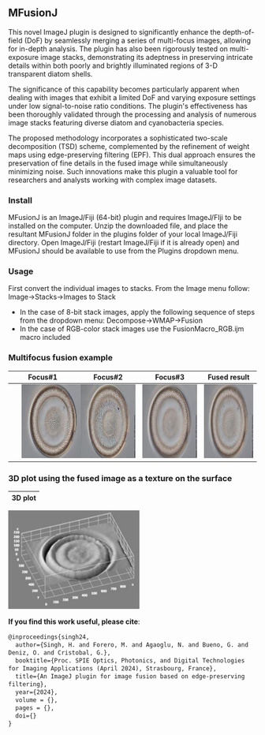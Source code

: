 ## MFusionJ
This novel ImageJ plugin is designed to significantly enhance the depth-of-field (DoF) by seamlessly merging a series of multi-focus images, allowing for in-depth analysis. The plugin has also been rigorously tested on multi-exposure image stacks, demonstrating its adeptness in preserving intricate details within both poorly and brightly illuminated regions of 3-D transparent diatom shells.

The significance of this capability becomes particularly apparent when dealing with images that exhibit a limited DoF and varying exposure settings under low signal-to-noise ratio conditions. The plugin's effectiveness has been thoroughly validated through the processing and analysis of numerous image stacks featuring diverse diatom and cyanobacteria species.

The proposed methodology incorporates a sophisticated two-scale decomposition (TSD) scheme, complemented by the refinement of weight maps using edge-preserving filtering (EPF). This dual approach ensures the preservation of fine details in the fused image while simultaneously minimizing noise. Such innovations make this plugin a valuable tool for researchers and analysts working with complex image datasets. 

### Install
MFusionJ is an ImageJ/Fiji (64-bit) plugin and requires ImageJ/FIji to be installed on the computer.
Unzip the downloaded file, and place the resultant MFusionJ folder in the plugins folder of your local ImageJ/Fiji directory. Open ImageJ/Fiji (restart ImageJ/Fiji if it is already open) and MFusionJ should be available to use from the Plugins dropdown menu.

### Usage
First convert the individual images to stacks. From the Image menu follow: Image->Stacks->Images to Stack 
* In the case of 8-bit stack images, apply the following sequence of steps from the dropdown menu: Decompose->WMAP->Fusion
* In the case of RGB-color stack images use the FusionMacro_RGB.ijm macro included

### Multifocus fusion example

Focus#1 | Focus#2  | Focus#3 |Fused result
:------:|:------:|:------:|:------:
[<img src="./images/1.jpg" height="150" hspace="20">](./TheBOX)|[<img src="./images/2.jpg" height="150">](./CAD)|[<img src="./images/3.jpg" height="150">](./APPLICATIONS)|[<img src="./images/fus.jpg" height="150">](./WORKSHOP)

### 3D plot using the fused image as a texture on the surface
3D plot |
:------: |
[<img src="./images/plot.jpg" height="200">](./CAD)


**If you find this work useful, please cite**:

	@inproceedings{singh24,
	  author={Singh, H. and Forero, M. and Agaoglu, N. and Bueno, G. and Deniz, O. and Cristobal, G.},
	  booktitle={Proc. SPIE Optics, Photonics, and Digital Technologies for Imaging Applications (April 2024), Strasbourg, France},
	  title={An ImageJ plugin for image fusion based on edge-preserving filtering},
	  year={2024},
	  volume = {},
	  pages = {},
	  doi={}
	}









